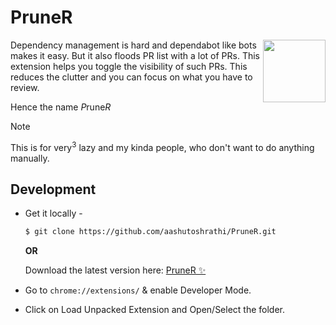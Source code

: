 # PruneR

[<img src="https://s3.ap-south-1.amazonaws.com/shared.aashutosh.dev/PruneR.svg" align="right" width="100">](https://aashutoshrathi.github.io/PruneR/)

Dependency management is hard and dependabot like bots makes it easy. But it also floods PR list with a lot of PRs. This extension helps you toggle the visibility of such PRs.
This reduces the clutter and you can focus on what you have to review.

Hence the name *P*rune*R*

> [!NOTE]  
> This is for very<sup>3</sup> lazy and my kinda people, who don't want to do anything manually.

<!-- ## Installation -->

<!-- [link-chrome]: https://chrome.google.com/webstore/detail/mongo-ip-updater/cklilnpehpogpeoeklbefjbjafcnlofj 'Version published on Chrome Web Store'

[<img src="https://raw.githubusercontent.com/alrra/browser-logos/90fdf03c/src/chrome/chrome.svg" width="48" alt="Chrome" valign="middle">][link-chrome] [<img valign="middle" src="https://img.shields.io/chrome-web-store/v/cklilnpehpogpeoeklbefjbjafcnlofj.svg?label=%20">][link-chrome] and other Chromium browsers -->

## Development

- Get it locally -

  ```sh
  $ git clone https://github.com/aashutoshrathi/PruneR.git
  ```

  **OR**

  Download the latest version here: [PruneR ✨](https://github.com/aashutoshrathi/PruneR/archive/main.zip)

- Go to `chrome://extensions/` & enable Developer Mode.
- Click on Load Unpacked Extension and Open/Select the folder.
